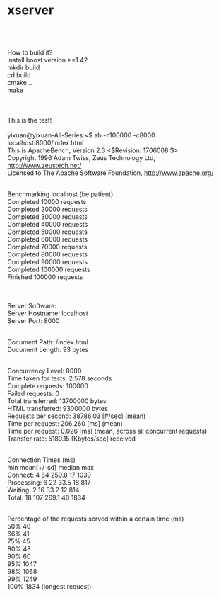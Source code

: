 # xserver
<Highperformence Gameserver><br /><br /><br />
How to build it?<br />
install boost version >=1.42<br />
mkdir build<br />
cd build<br />
cmake ..<br />
make<br /><br /><br /><br />
This is the test!<br /><br />
yixuan@yixuan-All-Series:~$ ab -n100000 -c8000 localhost:8000/index.html<br />
This is ApacheBench, Version 2.3 <$Revision: 1706008 $><br />
Copyright 1996 Adam Twiss, Zeus Technology Ltd, http://www.zeustech.net/<br />
Licensed to The Apache Software Foundation, http://www.apache.org/<br /><br />

Benchmarking localhost (be patient)<br />
Completed 10000 requests<br />
Completed 20000 requests<br />
Completed 30000 requests<br />
Completed 40000 requests<br />
Completed 50000 requests<br />
Completed 60000 requests<br />
Completed 70000 requests<br />
Completed 80000 requests<br />
Completed 90000 requests<br />
Completed 100000 requests<br />
Finished 100000 requests<br /><br /><br />


Server Software:        <br />
Server Hostname:        localhost<br />
Server Port:            8000<br /><br />

Document Path:          /index.html<br />
Document Length:        93 bytes<br /><br />

Concurrency Level:      8000<br />
Time taken for tests:   2.578 seconds<br />
Complete requests:      100000<br />
Failed requests:        0<br />
Total transferred:      13700000 bytes<br />
HTML transferred:       9300000 bytes<br />
Requests per second:    38786.03 [#/sec] (mean)<br />
Time per request:       206.260 [ms] (mean)<br />
Time per request:       0.026 [ms] (mean, across all concurrent requests)<br />
Transfer rate:          5189.15 [Kbytes/sec] received<br /><br />

Connection Times (ms)<br />
              min  mean[+/-sd] median   max<br />
Connect:        4   84 250.8     17    1039<br />
Processing:     6   22  33.5     18     817<br />
Waiting:        2   16  33.2     12     814<br />
Total:         18  107 269.1     40    1834<br /><br />

Percentage of the requests served within a certain time (ms)<br />
  50%     40<br />
  66%     41<br />
  75%     45<br />
  80%     48<br />
  90%     60<br />
  95%   1047<br />
  98%   1068<br />
  99%   1249<br />
 100%   1834 (longest request)<br />


